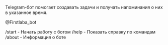 Telegram-бот помогает создавать задачи и получать напоминания о них в указанное время.

@Firstlaba_bot

/start - Начать работу с ботом
/help - Показать справку по командам
/about - Информация о боте